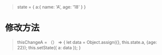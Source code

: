 > state = {
> 	a:{
> 		name: 'A',
> 		age: '18'
> 	}
> }

# 修改方法
> thisChangeA = （） => {
> 	let data = Object.assign({}, this.state.a, {age: 22});
> 	this.setState({
> 		a: data
> 	});
> }
